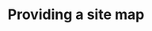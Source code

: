 ---
title: Providing a site map
description: ""
url: https://www.w3.org/TR/WCAG20-TECHS/G63.html
---